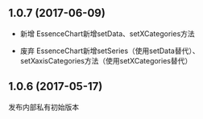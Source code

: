 ## 1.0.7 (2017-06-09)

- 新增 EssenceChart新增setData、setXCategories方法

- 废弃 EssenceChart新增setSeries（使用setData替代）、setXaxisCategories方法（使用setXCategories替代）

## 1.0.6 (2017-05-17)

发布内部私有初始版本